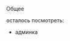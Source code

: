Общее

   <!-- 3. (не обязательно) Корзина у незашедшего пользователя(сохранение в localStorage) -->

осталось посмотреть:

- админка
